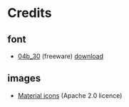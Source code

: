 # Credits

## font

- [04b_30](http://www.04.jp.org/) (freeware) [download](https://www.dafont.com/04b-30.font)

## images

- [Material icons](https://github.com/google/material-design-icons) (Apache 2.0 licence)
